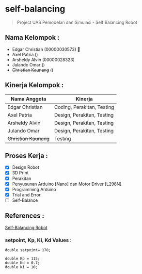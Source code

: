 # self-balancing
> Project UAS Pemodelan dan Simulasi - Self Balancing Robot

## Nama Kelompok : 
* Edgar Christian (00000030573) :crown:
* Axel Patria ()
* Arsheldy Alvin (00000028323)
* Julando Omar ()
* ~~Christian Kaunang~~ ()

## Kinerja Kelompok :
| Nama Anggota | Kinerja |
|--------------|---------|
| Edgar Christian | Coding, Perakitan, Testing |
| Axel Patria | Design, Perakitan, Testing |
| Arsheldy Alvin | Design, Perakitan, Testing |
| Julando Omar | Design, Perakitan, Testing |
| ~~Christian Kaunang~~ | Testing |

## Proses Kerja :
- [x] Design Robot
- [x] 3D Print
- [x] Perakitan
- [x] Penyusunan Arduino [Nano] dan Motor Driver [L298N]
- [x] Programming Arduino
- [x] Trial and Error
- [ ] Self-Balance

## References :
[Self-Balancing Robot](https://circuitdigest.com/microcontroller-projects/arduino-based-self-balancing-robot)

### setpoint, Kp, Ki, Kd Values :
```
double setpoint= 170; 

double Kp = 115;
double Kd = 0.7; 
double Ki = 10;
```
